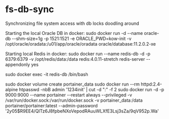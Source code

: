 # fs-db-sync
Synchronizing file system access with db locks doodling around

Starting the local Oracle DB in docker:
  sudo docker run -d --name oracle-db --shm-size=1g -p 1521:1521 -e ORACLE_PWD=kow-init -v /opt/oracle/oradata:/u01/app/oracle/oradata oracle/database:11.2.0.2-xe

Starting local Redis in docker:
  sudo docker run --name redis-db -d -p 6379:6379 -v /opt/redis/data:/data redis:4.0.11-stretch redis-server --appendonly yes

  sudo docker exec -it redis-db /bin/bash

sudo docker volume create portainer_data
  sudo docker run --rm httpd:2.4-alpine htpasswd -nbB admin '1234init' | cut -d ":" -f 2
  sudo docker run -d -p 9000:9000 --name portainer --restart always --privileged -v /var/run/docker.sock:/var/run/docker.sock -v portainer_data:/data portainer/portainer:latest --admin-password '$2y$05$R9EE4/QlTz6J8fpbeNXoVepodRAuuWLXfE3Lsj3sZa/9qV952p.Wa'
